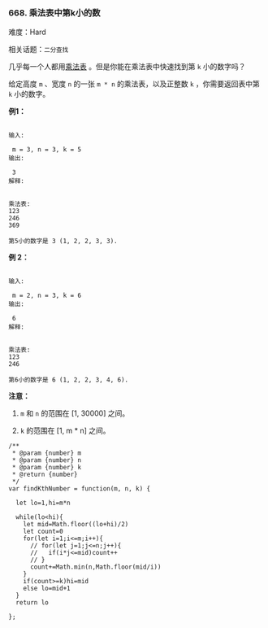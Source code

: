 ### 668. 乘法表中第k小的数

难度：Hard

相关话题：`二分查找`

几乎每一个人都用[乘法表](https://baike.baidu.com/item/%E4%B9%98%E6%B3%95%E8%A1%A8)
。但是你能在乘法表中快速找到第 `k` 小的数字吗？



给定高度 `m` 、宽度 `n`  的一张 `m * n` 的乘法表，以及正整数 `k` ，你需要返回表中第 `k` 小的数字。



**例1：** 





```

输入:

 m = 3, n = 3, k = 5
输出:

 3
解释:

 
乘法表:
123
246
369

第5小的数字是 3 (1, 2, 2, 3, 3).

```


**例 2：** 





```

输入:

 m = 2, n = 3, k = 6
输出:

 6
解释:

 
乘法表:
123
246

第6小的数字是 6 (1, 2, 2, 3, 4, 6).

```


**注意：** 




1.  `m`  和 `n` 的范围在 [1, 30000] 之间。

2.  `k`  的范围在 [1, m * n] 之间。






```
/**
 * @param {number} m
 * @param {number} n
 * @param {number} k
 * @return {number}
 */
var findKthNumber = function(m, n, k) {

  let lo=1,hi=m*n

  while(lo<hi){
    let mid=Math.floor((lo+hi)/2)
    let count=0
    for(let i=1;i<=m;i++){
      // for(let j=1;j<=n;j++){
      //   if(i*j<=mid)count++
      // }
      count+=Math.min(n,Math.floor(mid/i))
    }
    if(count>=k)hi=mid
    else lo=mid+1
  }
  return lo

};



```

